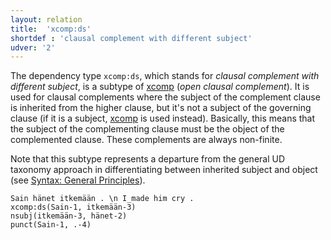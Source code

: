 ```yaml
---
layout: relation
title:  'xcomp:ds'
shortdef : 'clausal complement with different subject'
udver: '2'
---
```


The dependency type `xcomp:ds`, which stands for *clausal
complement with different subject*, is a subtype of [xcomp]() (*open clausal complement*).
It is used for clausal complements where the subject of the complement clause is inherited from the higher clause, but it's not a subject of the governing clause (if it is a subject, [xcomp]() is used instead). Basically, this means that the subject of the complementing clause must be the object of the complemented clause. These complements are always non-finite.

Note that this subtype represents a departure from the general UD
taxonomy approach in differentiating between inherited subject and object
(see [Syntax: General Principles](http://universaldependencies.org/u/overview/syntax.html#clausal-dependents)).

<!-- TODO The differences between types of verbal dependents, such as
`xcomp:ds`, are thoroughly discussed in Section
[verbal](#sec-verbal). -->

<!-- fname:iccomp.pdf -->
~~~ sdparse
Sain hänet itkemään . \n I_made him cry .
xcomp:ds(Sain-1, itkemään-3)
nsubj(itkemään-3, hänet-2)
punct(Sain-1, .-4)
~~~
<!-- Interlanguage links updated Ne 5. května 2024, 18:21:50 CEST -->
